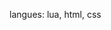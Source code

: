 langues: lua, html, css

<!---
SIGGENCYKEL/SIGGENCYKEL is a ✨ special ✨ repository because its `README.md` (this file) appears on your GitHub profile.
You can click the Preview link to take a look at your changes.
--->
